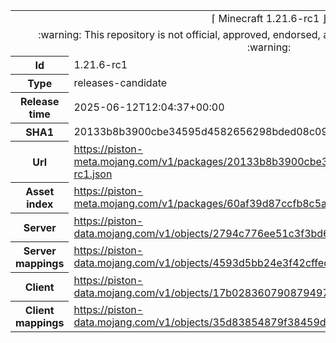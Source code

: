 <html><table>
<tr><td colspan="2" align="center"><img width="0" height="0"><br/>⌈ Minecraft 1.21.6-rc1 ⌋<br/><img width="0" height="0"></td></tr>
<tr><td colspan="2" align="center"><img width="0" height="0"><br/>
:warning: This repository is not official, approved, endorsed, associated or connected with Mojang :warning:
<br/><img width="0" height="0"></td></tr>
<tr><th>Id</th><td>1.21.6-rc1</td></tr>
<tr><th>Type</th><td>releases-candidate</td></tr>
<tr><th>Release time</th><td>2025-06-12T12:04:37+00:00</td></tr>
<tr><th>SHA1</th><td>20133b8b3900cbe34595d4582656298bded08c09</td></tr>
<tr><th>Url</th><td><a href="https://piston-meta.mojang.com/v1/packages/20133b8b3900cbe34595d4582656298bded08c09/1.21.6-rc1.json">https://piston-meta.mojang.com/v1/packages/20133b8b3900cbe34595d4582656298bded08c09/1.21.6-rc1.json</a></td></tr>
<tr><th>Asset index</th><td><a href="https://piston-meta.mojang.com/v1/packages/60af39d87ccfb8c5a0333e70dc1e8406b9e0d204/26.json">https://piston-meta.mojang.com/v1/packages/60af39d87ccfb8c5a0333e70dc1e8406b9e0d204/26.json</a></td></tr>
<tr><th>Server</th><td><a href="https://piston-data.mojang.com/v1/objects/2794c776ee51c3f3bd6b111ecfe5926b4f49df19/server.jar">https://piston-data.mojang.com/v1/objects/2794c776ee51c3f3bd6b111ecfe5926b4f49df19/server.jar</a></td></tr>
<tr><th>Server mappings</th><td><a href="https://piston-data.mojang.com/v1/objects/4593d5bb24e3f42cffed70f12a07b18e085f67de/server.txt">https://piston-data.mojang.com/v1/objects/4593d5bb24e3f42cffed70f12a07b18e085f67de/server.txt</a></td></tr>
<tr><th>Client</th><td><a href="https://piston-data.mojang.com/v1/objects/17b028360790879497123e6d3cf5db8069939976/client.jar">https://piston-data.mojang.com/v1/objects/17b028360790879497123e6d3cf5db8069939976/client.jar</a></td></tr>
<tr><th>Client mappings</th><td><a href="https://piston-data.mojang.com/v1/objects/35d83854879f38459d3e111f0709bedaa9da6caa/client.txt">https://piston-data.mojang.com/v1/objects/35d83854879f38459d3e111f0709bedaa9da6caa/client.txt</a></td></tr>
</table></html>